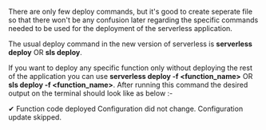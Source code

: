 There are only few deploy commands, but it's good to create seperate file so that there won't be any confusion later regarding the specific commands needed to be used for
the deployment of the serverless application.

The usual deploy command in the new version of serverless is <b>serverless deploy</b> OR <b>sls deploy</b>.

If you want to deploy any specific function only without deploying the rest of the application you can use <b>serverless deploy -f <function_name></b> OR <b>sls deploy -f <function_name></b>. After running this command
the desired output on the terminal should look like as below :-
  
✔ Function code deployed 
Configuration did not change. Configuration update skipped. 
